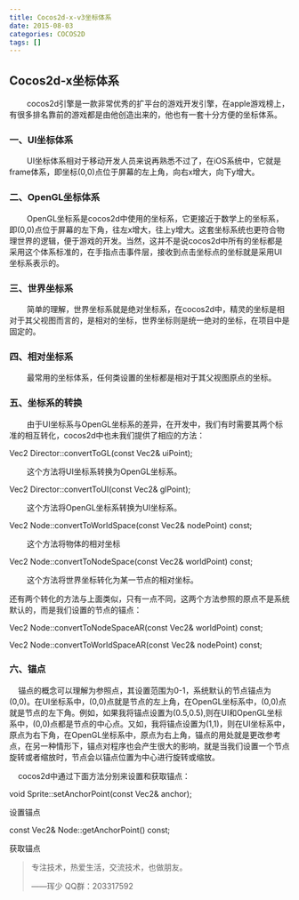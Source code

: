 ```yaml
---
title: Cocos2d-x-v3坐标体系
date: 2015-08-03
categories: COCOS2D
tags: []
---
```

## Cocos2d-x坐标体系

        cocos2d引擎是一款非常优秀的扩平台的游戏开发引擎，在apple游戏榜上，有很多排名靠前的游戏都是由他创造出来的，他也有一套十分方便的坐标体系。

### 一、UI坐标体系

        UI坐标体系相对于移动开发人员来说再熟悉不过了，在iOS系统中，它就是frame体系，即坐标(0,0)点位于屏幕的左上角，向右x增大，向下y增大。

### 二、OpenGL坐标体系

        OpenGL坐标系是cocos2d中使用的坐标系，它更接近于数学上的坐标系，即(0,0)点位于屏幕的左下角，往左x增大，往上y增大。这套坐标系统也更符合物理世界的逻辑，便于游戏的开发。当然，这并不是说cocos2d中所有的坐标都是采用这个体系标准的，在手指点击事件层，接收到点击坐标点的坐标就是采用UI坐标系表示的。

### 三、世界坐标系

        简单的理解，世界坐标系就是绝对坐标系，在cocos2d中，精灵的坐标是相对于其父视图而言的，是相对的坐标，世界坐标则是统一绝对的坐标，在项目中是固定的。

### 四、相对坐标系

        最常用的坐标体系，任何类设置的坐标都是相对于其父视图原点的坐标。

### 五、坐标系的转换

        由于UI坐标系与OpenGL坐标系的差异，在开发中，我们有时需要其两个标准的相互转化，cocos2d中也未我们提供了相应的方法：

Vec2 Director::convertToGL(const Vec2& uiPoint);

        这个方法将UI坐标系转换为OpenGL坐标系。

Vec2 Director::convertToUI(const Vec2& glPoint);

        这个方法将OpenGL坐标系转换为UI坐标系。

Vec2 Node::convertToWorldSpace(const Vec2& nodePoint) const;

        这个方法将物体的相对坐标

Vec2 Node::convertToNodeSpace(const Vec2& worldPoint) const;

        这个方法将世界坐标转化为某一节点的相对坐标。

还有两个转化的方法与上面类似，只有一点不同，这两个方法参照的原点不是系统默认的，而是我们设置的节点的锚点：

Vec2 Node::convertToNodeSpaceAR(const Vec2& worldPoint) const;

Vec2 Node::convertToWorldSpaceAR(const Vec2& nodePoint) const;

### 六、锚点

    锚点的概念可以理解为参照点，其设置范围为0-1，系统默认的节点锚点为(0,0)。在UI坐标系中，(0,0)点就是节点的左上角，在OpenGL坐标系中，(0,0)点就是节点的左下角。例如，如果我将锚点设置为(0.5,0.5),则在UI和OpenGL坐标系中，(0,0)点都是节点的中心点。又如，我将锚点设置为(1,1)，则在UI坐标系中，原点为右下角，在OpenGL坐标系中，原点为右上角，锚点的用处就是更改参考点，在另一种情形下，锚点对程序也会产生很大的影响，就是当我们设置一个节点旋转或者缩放时，节点会以锚点位置为中心进行旋转或缩放。

    cocos2d中通过下面方法分别来设置和获取锚点：

void Sprite::setAnchorPoint(const Vec2& anchor);

设置锚点

const Vec2& Node::getAnchorPoint() const;

获取锚点

> 专注技术，热爱生活，交流技术，也做朋友。
> 
> ——珲少 QQ群：203317592
